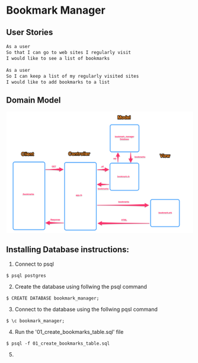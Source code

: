 # Bookmark Manager

## User Stories

```
As a user
So that I can go to web sites I regularly visit
I would like to see a list of bookmarks

As a user
So I can keep a list of my regularly visited sites
I would like to add bookmarks to a list
```

## Domain Model

 ![Bookmark Manager domain model](./images/flow_diagram.png)


 ## Installing Database instructions:

 1. Connect to psql
```
$ psql postgres
```
 2. Create the database using follwing the psql command
```
$ CREATE DATABASE bookmark_manager;
```
 3. Connect to the database using the follwing pqsl command
```
$ \c bookmark_manager;
```
 4. Run the '01_create_bookmarks_table.sql' file
```
$ psql -f 01_create_bookmarks_table.sql
```
 5.

